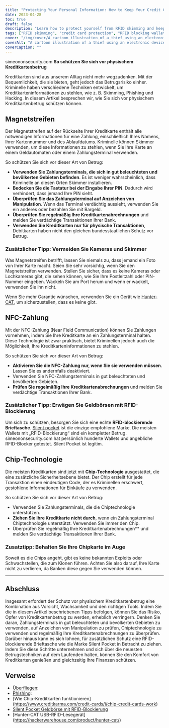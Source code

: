 ```yaml
---
title: "Protecting Your Personal Information: How to Keep Your Credit Cards Safe from RFID Skimming and other Physical Attacks"
date: 2023-04-28
toc: true
draft: false
description: "Learn how to protect yourself from RFID skimming and keep your credit card information secure with these simple tips."
tags: ["RFID skimming", "credit card protection", "RFID blocking wallets", "chip credit cards", "phishing", "cybersecurity", "identity theft", "privacy", "contactless payments", "mobile payments", "financial security", "smart cards", "NFC", "encryption", "data protection", "RFID readers", "RFID technology", "electronic pickpocketing", "silent pocket", "hunter-cat"]
cover: "/img/cover/A_cartoon_illustration_of_a_thief_using_an_electronic_device.png"
coverAlt: "A cartoon illustration of a thief using an electronic device to steal credit card information from a person's wallet."
coverCaption: ""
---
```

simeononsecurity.com
 **So schützen Sie sich vor physischem Kreditkartenbetrug**
 
 Kreditkarten sind aus unserem Alltag nicht mehr wegzudenken. Mit der Bequemlichkeit, die sie bieten, geht jedoch das Betrugsrisiko einher. Kriminelle haben verschiedene Techniken entwickelt, um Kreditkarteninformationen zu stehlen, wie z. B. Skimming, Phishing und Hacking. In diesem Artikel besprechen wir, wie Sie sich vor physischem Kreditkartenbetrug schützen können.
 
 ## Magnetstreifen
 
 Der Magnetstreifen auf der Rückseite Ihrer Kreditkarte enthält alle notwendigen Informationen für eine Zahlung, einschließlich Ihres Namens, Ihrer Kartennummer und des Ablaufdatums. Kriminelle können Skimmer verwenden, um diese Informationen zu stehlen, wenn Sie Ihre Karte an einem Geldautomaten oder einem Zahlungsterminal verwenden.
 
 So schützen Sie sich vor dieser Art von Betrug:
 
 - **Verwenden Sie Zahlungsterminals, die sich in gut beleuchteten und bevölkerten Gebieten befinden**. Es ist weniger wahrscheinlich, dass Kriminelle an diesen Orten Skimmer installieren.
 - **Bedecken Sie die Tastatur bei der Eingabe Ihrer PIN**. Dadurch wird verhindert, dass jemand Ihre PIN sieht.
 - **Überprüfen Sie das Zahlungsterminal auf Anzeichen von Manipulation**. Wenn das Terminal verdächtig aussieht, verwenden Sie ein anderes oder bezahlen Sie mit Bargeld.
 - **Überprüfen Sie regelmäßig Ihre Kreditkartenabrechnungen** und melden Sie verdächtige Transaktionen Ihrer Bank.
 - **Verwenden Sie Kreditkarten nur für physische Transaktionen**, Debitkarten haben nicht den gleichen bundesstaatlichen Schutz vor Betrug.
 
 ### Zusätzlicher Tipp: Vermeiden Sie Kameras und Skimmer
 
 Was Magnetstreifen betrifft, lassen Sie niemals zu, dass jemand ein Foto von Ihrer Karte macht. Seien Sie sehr vorsichtig, wenn Sie den Magnetstreifen verwenden. Stellen Sie sicher, dass es keine Kameras oder Lochkameras gibt, die sehen können, wie Sie Ihre Postleitzahl oder PIN-Nummer eingeben. Wackeln Sie am Port herum und wenn er wackelt, verwenden Sie ihn nicht.
 
 Wenn Sie mehr Garantie wünschen, verwenden Sie ein Gerät wie [Hunter-CAT](https://hackerwarehouse.com/product/hunter-cat/), um sicherzustellen, dass es keine gibt.
 
 ## NFC-Zahlung
 
 Mit der NFC-Zahlung (Near Field Communication) können Sie Zahlungen vornehmen, indem Sie Ihre Kreditkarte an ein Zahlungsterminal halten. Diese Technologie ist zwar praktisch, bietet Kriminellen jedoch auch die Möglichkeit, Ihre Kreditkarteninformationen zu stehlen.
 
 So schützen Sie sich vor dieser Art von Betrug:
 
 - **Aktivieren Sie die NFC-Zahlung nur, wenn Sie sie verwenden müssen**. Lassen Sie es andernfalls deaktiviert.
 - Verwenden Sie NFC-Zahlungsterminals in gut beleuchteten und bevölkerten Gebieten.
 - **Prüfen Sie regelmäßig Ihre Kreditkartenabrechnungen** und melden Sie verdächtige Transaktionen Ihrer Bank.
 
 ### Zusätzlicher Tipp: Erwägen Sie Geldbörsen mit RFID-Blockierung
 
 Um sich zu schützen, besorgen Sie sich eine echte **RFID-blockierende Brieftasche**. [Silent pocket](https://amzn.to/421J6o6) ist die einzige empfohlene Marke. Die meisten Wallets mit „RFID-Blockierung“ sind ein kompletter Betrug. simeononsecurity.com hat persönlich hunderte Wallets und angebliche RFID-Blocker getestet. Silent Pocket ist legitim.
 
 ## Chip-Technologie
 
 Die meisten Kreditkarten sind jetzt mit **Chip-Technologie** ausgestattet, die eine zusätzliche Sicherheitsebene bietet. Der Chip erstellt für jede Transaktion einen eindeutigen Code, der es Kriminellen erschwert, gestohlene Informationen für Einkäufe zu verwenden.
 
 So schützen Sie sich vor dieser Art von Betrug:
 
 - Verwenden Sie Zahlungsterminals, die die Chiptechnologie unterstützen.
 - **Ziehen Sie Ihre Kreditkarte nicht durch**, wenn ein Zahlungsterminal Chiptechnologie unterstützt. Verwenden Sie immer den Chip.
 - Überprüfen Sie regelmäßig Ihre Kreditkartenabrechnungen** und melden Sie verdächtige Transaktionen Ihrer Bank.
 
 ### Zusatztipp: Behalten Sie Ihre Chipkarte im Auge
 
 Soweit es die Chips angeht, gibt es keine bekannten Exploits oder Schwachstellen, die zum Klonen führen. Achten Sie also darauf, Ihre Karte nicht zu verlieren, da Banken diese gegen Sie verwenden können.
 
 ______
 
 ## Abschluss
 
 Insgesamt erfordert der Schutz vor physischem Kreditkartenbetrug eine Kombination aus Vorsicht, Wachsamkeit und den richtigen Tools. Indem Sie die in diesem Artikel beschriebenen Tipps befolgen, können Sie das Risiko, Opfer von Kreditkartenbetrug zu werden, erheblich verringern. Denken Sie daran, Zahlungsterminals in gut beleuchteten und bevölkerten Gebieten zu verwenden, auf Anzeichen von Manipulation zu prüfen, Chiptechnologie zu verwenden und regelmäßig Ihre Kreditkartenabrechnungen zu überprüfen. Darüber hinaus kann es sich lohnen, für zusätzlichen Schutz eine RFID-blockierende Brieftasche wie die Marke Silent Pocket in Betracht zu ziehen. Indem Sie diese Schritte unternehmen und sich über die neuesten Betrugstechniken auf dem Laufenden halten, können Sie den Komfort von Kreditkarten genießen und gleichzeitig Ihre Finanzen schützen.
 
 
 ## Verweise
 
 - [Überfliegen](https://www.investopedia.com/terms/s/skimming.asp):
 - [Phishing](https://www.investopedia.com/terms/p/phishing.asp):
 - [Wie Chip-Kreditkarten funktionieren] (https://www.creditkarma.com/credit-cards/i/chip-credit-cards-work)
 - [Silent Pocket Geldbörse mit RFID-Blockierung](https://amzn.to/421J6o6)
 - [Hunter-CAT USB-RFID-Lesegerät] (https://hackerwarehouse.com/product/hunter-cat/)
